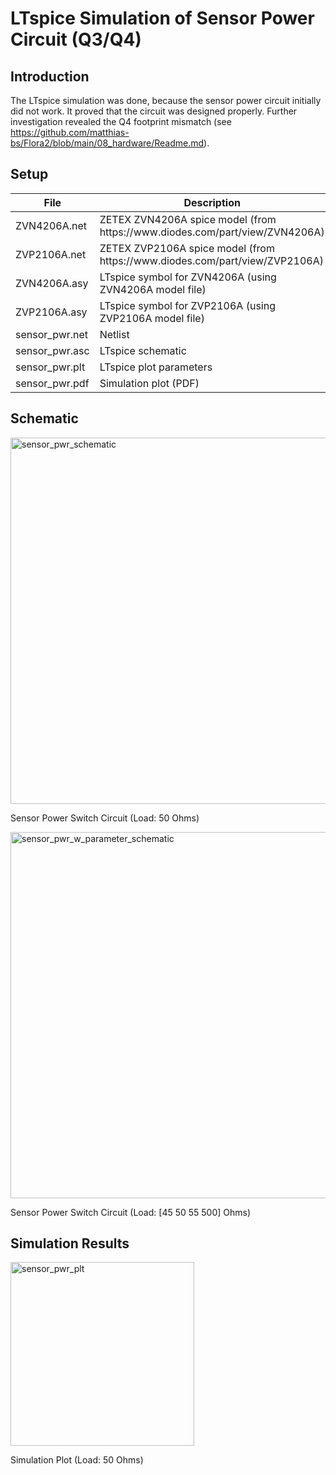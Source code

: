 # LTspice Simulation of Sensor Power Circuit (Q3/Q4)

## Introduction

The LTspice simulation was done, because the sensor power circuit initially did not work. It proved that the circuit was designed properly. Further investigation revealed the Q4 footprint mismatch (see https://github.com/matthias-bs/Flora2/blob/main/08_hardware/Readme.md). 

## Setup

<table>
<thead>
  <tr>
    <th>File</th>
    <th>Description</th>
  </tr>
</thead>
<tbody>
  <tr>
    <td>ZVN4206A.net</td>
    <td>ZETEX ZVN4206A spice model (from https://www.diodes.com/part/view/ZVN4206A)</td>
  </tr>
  <tr>
    <td>ZVP2106A.net</td>
    <td>ZETEX ZVP2106A spice model (from https://www.diodes.com/part/view/ZVP2106A)</td>
  </tr>
  <tr>
    <td>ZVN4206A.asy</td>
    <td>LTspice symbol for ZVN4206A (using ZVN4206A model file)</td>
  </tr>
  <tr>
    <td>ZVP2106A.asy</td>
    <td>LTspice symbol for ZVP2106A (using ZVP2106A model file)</td>
  </tr>
  <tr>
    <td>sensor_pwr.net</td>
    <td>Netlist</td>
  </tr>
  <tr>
    <td>sensor_pwr.asc</td>
    <td>LTspice schematic</td>
  </tr>
  <tr>
    <td>sensor_pwr.plt</td>
    <td>LTspice plot parameters</td>
  </tr>
  <tr>
    <td>sensor_pwr.pdf</td>
    <td>Simulation plot (PDF)</td>
  </tr>
</tbody>
</table>


## Schematic
<img width="586" alt="sensor_pwr_schematic" src="https://user-images.githubusercontent.com/83612361/128794531-4419c104-c65a-4cee-8f37-7fe8dccd86cc.png">

Sensor Power Switch Circuit (Load: 50 Ohms)

<img width="586" alt="sensor_pwr_w_parameter_schematic" src="https://user-images.githubusercontent.com/83612361/128792654-e2c411ed-5fd3-4f14-a2c7-b1b869227a97.png">

Sensor Power Switch Circuit (Load: [45 50 55 500] Ohms)

## Simulation Results

<img width="294" alt="sensor_pwr_plt" src="https://user-images.githubusercontent.com/83612361/128793739-cfc6fc4d-47fd-4cd2-9eb2-ae2ab9a9db51.png">

Simulation Plot (Load: 50 Ohms)
